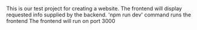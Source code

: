 This is our test project for creating a website.
The frontend will display requested info supplied by the backend.
'npm run dev' command runs the frontend 
The frontend will run on port 3000